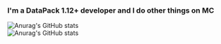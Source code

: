 ### I'm a DataPack 1.12+ developer and I do other things on MC

![Anurag's GitHub stats](https://github-readme-stats.vercel.app/api?username=Arisu001&count_private=true&show_icons=true&theme=tokyonight)<br />
![Anurag's GitHub stats](https://github-readme-stats.vercel.app/api/top-langs?hide=css,c,html&username=Arisu001&count_private=true&show_icons=true&theme=tokyonight)
